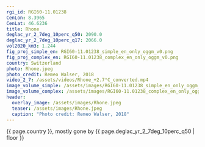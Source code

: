 ```yaml
---
rgi_id: RGI60-11.01238
CenLon: 8.3965
CenLat: 46.6236
title: Rhone
deglac_yr_2_7deg_10perc_q50: 2090.0
deglac_yr_2_7deg_10perc_q17: 2066.0
vol2020_km3: 1.244
fig_proj_simple_en: RGI60-11.01238_simple_en_only_oggm_v0.png
fig_proj_complex_en: RGI60-11.01238_complex_en_only_oggm_v0.png
country: Switzerland
photo: Rhone.jpeg
photo_credit: Remeo Walser, 2018
video_2_7: /assets/videos/Rhone_+2.7°C_converted.mp4
image_volume_simple: /assets/images/RGI60-11.01238_simple_en_only_oggm_v0.png
image_volume_complex: /assets/images/RGI60-11.01238_complex_en_only_oggm_v0.png
header:
  overlay_image: /assets/images/Rhone.jpeg
  teaser: /assets/images/Rhone.jpeg
  caption: "Photo credit: Remeo Walser, 2018"
---
```

{{ page.country }}, mostly gone by {{ page.deglac_yr_2_7deg_10perc_q50 | floor }}
